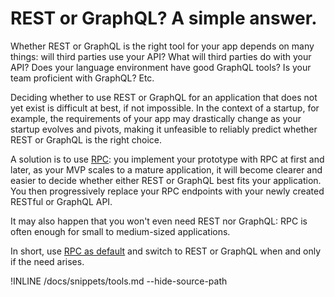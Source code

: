 # REST or GraphQL? A simple answer.

Whether REST or GraphQL is the right tool for your app depends on many things:
will third parties use your API?
What will third parties do with your API?
Does your language environment have good GraphQL tools?
Is your team proficient with GraphQL?
Etc.

Deciding whether to use REST or GraphQL for an application that does not yet exist is difficult at best, if not impossible.
In the context of a startup,
for example,
the requirements of your app may drastically change as your startup evolves and pivots,
making it unfeasible to reliably predict whether REST or GraphQL is the right choice.

A solution is to use [RPC](/docs/what-is-rpc.md#what-is-rpc):
you implement your prototype with RPC at first and later,
as your MVP scales to a mature application,
it will become clearer and easier to decide
whether either REST or GraphQL best fits your application.
You then progressively replace your RPC endpoints with your newly created RESTful or GraphQL API.

It may also happen that you won't even need REST nor GraphQL:
RPC is often enough for small to medium-sized applications.

In short,
use [RPC as default](/docs/blog/rpc-as-default.md#rpc-as-default) and
switch to REST or GraphQL when and only if the need arises.

!INLINE /docs/snippets/tools.md --hide-source-path
